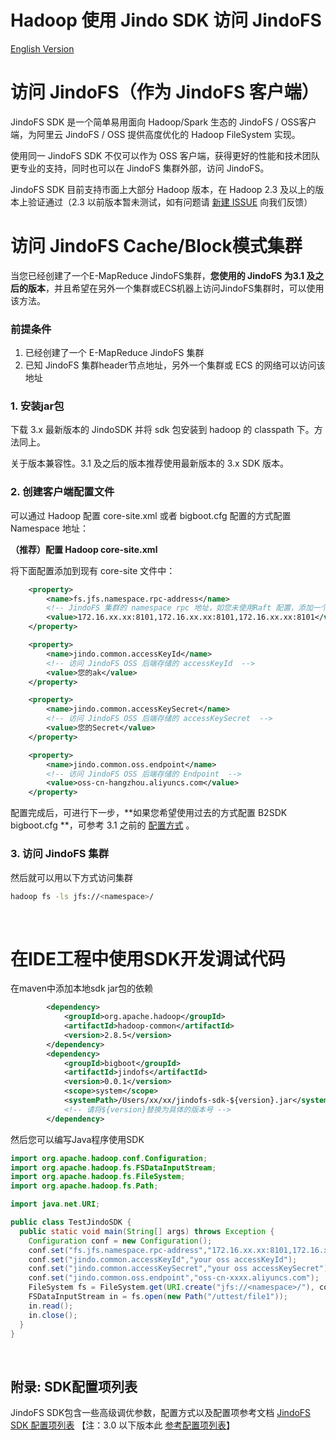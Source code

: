 # Hadoop 使用 Jindo SDK 访问 JindoFS
[English Version](./jindofs_sdk_how_to_en.md)


# 访问 JindoFS（作为 JindoFS 客户端）

JindoFS SDK 是一个简单易用面向 Hadoop/Spark 生态的 JindoFS / OSS客户端，为阿里云 JindoFS / OSS 提供高度优化的 Hadoop FileSystem 实现。

使用同一 JindoFS SDK 不仅可以作为 OSS 客户端，获得更好的性能和技术团队更专业的支持，同时也可以在 JindoFS 集群外部，访问 JindoFS。

 JindoFS SDK 目前支持市面上大部分 Hadoop 版本，在 Hadoop 2.3 及以上的版本上验证通过（2.3 以前版本暂未测试，如有问题请 [新建 ISSUE](https://github.com/aliyun/alibabacloud-jindo-sdk/issues/new) 向我们反馈）<br />



# 访问 JindoFS Cache/Block模式集群

当您已经创建了一个E-MapReduce JindoFS集群，**您使用的 JindoFS 为3.1 及之后的版本**，并且希望在另外一个集群或ECS机器上访问JindoFS集群时，可以使用该方法。

### 前提条件

1. 已经创建了一个 E-MapReduce JindoFS 集群
2. 已知 JindoFS 集群header节点地址，另外一个集群或 ECS 的网络可以访问该地址

### 1. 安装jar包
下载 3.x 最新版本的 JindoSDK 并将 sdk 包安装到 hadoop 的 classpath 下。方法同上。

关于版本兼容性。3.1 及之后的版本推荐使用最新版本的 3.x SDK 版本。


### 2. 创建客户端配置文件
可以通过 Hadoop 配置 core-site.xml 或者 bigboot.cfg  配置的方式配置 Namespace 地址：

**（推荐）配置 Hadoop core-site.xml**

将下面配置添加到现有 core-site 文件中：

```xml
    <property>
        <name>fs.jfs.namespace.rpc-address</name>
        <!-- JindoFS 集群的 namespace rpc 地址，如您未使用Raft 配置，添加一个 rpc-address 即可 -->
        <value>172.16.xx.xx:8101,172.16.xx.xx:8101,172.16.xx.xx:8101</value>
    </property>

    <property>
        <name>jindo.common.accessKeyId</name>
        <!-- 访问 JindoFS OSS 后端存储的 accessKeyId  -->
        <value>您的ak</value>
    </property>

    <property>
        <name>jindo.common.accessKeySecret</name>
        <!-- 访问 JindoFS OSS 后端存储的 accessKeySecret  -->
        <value>您的Secret</value>
    </property>

    <property>
        <name>jindo.common.oss.endpoint</name>
        <!-- 访问 JindoFS OSS 后端存储的 Endpoint  -->
        <value>oss-cn-hangzhou.aliyuncs.com</value>
    </property>
```

配置完成后，可进行下一步，**如果您希望使用过去的方式配置 B2SDK  bigboot.cfg **，可参考 3.1 之前的 [配置方式](jindofs_sdk_how_to_jfs_3_0.md) 。


### 3. 访问 JindoFS 集群

然后就可以用以下方式访问集群
```bash
hadoop fs -ls jfs://<namespace>/
```

<br />

# 在IDE工程中使用SDK开发调试代码

在maven中添加本地sdk jar包的依赖
```xml
        <dependency>
            <groupId>org.apache.hadoop</groupId>
            <artifactId>hadoop-common</artifactId>
            <version>2.8.5</version>
        </dependency>
        <dependency>
            <groupId>bigboot</groupId>
            <artifactId>jindofs</artifactId>
            <version>0.0.1</version>
            <scope>system</scope>
            <systemPath>/Users/xx/xx/jindofs-sdk-${version}.jar</systemPath>
            <!-- 请将${version}替换为具体的版本号 -->
        </dependency>
```
然后您可以编写Java程序使用SDK
```java
import org.apache.hadoop.conf.Configuration;
import org.apache.hadoop.fs.FSDataInputStream;
import org.apache.hadoop.fs.FileSystem;
import org.apache.hadoop.fs.Path;

import java.net.URI;

public class TestJindoSDK {
  public static void main(String[] args) throws Exception {
    Configuration conf = new Configuration();
    conf.set("fs.jfs.namespace.rpc-address","172.16.xx.xx:8101,172.16.xx.xx:8101,172.16.xx.xx:8101");
    conf.set("jindo.common.accessKeyId","your oss accessKeyId");
    conf.set("jindo.common.accessKeySecret","your oss accessKeySecret");
    conf.set("jindo.common.oss.endpoint","oss-cn-xxxx.aliyuncs.com");
    FileSystem fs = FileSystem.get(URI.create("jfs://<namespace>/"), conf);
    FSDataInputStream in = fs.open(new Path("/uttest/file1"));
    in.read();
    in.close();
  }
}
```


<br />

## 附录: SDK配置项列表

JindoFS SDK包含一些高级调优参数，配置方式以及配置项参考文档  [JindoFS SDK 配置项列表](jindofs_sdk_configuration_list_3_x.md) 【注：3.0 以下版本此 [参考配置项列表](./jindofs_sdk_configuration_list.md)】
<br />

